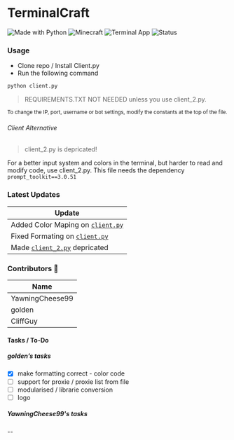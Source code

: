 # TerminalCraft

![Made with Python](https://img.shields.io/badge/Made%20with-Python-3776AB?logo=python&logoColor=white)  ![Minecraft](https://img.shields.io/badge/Game-Minecraft-62B47A?logo=minecraft&logoColor=white)  ![Terminal App](https://img.shields.io/badge/Interface-Terminal-000000?logo=gnometerminal&logoColor=white) ![Status](https://img.shields.io/badge/Status-Work%20in%20Progress-yellow)  

### Usage

* Clone repo / Install Client.py
* Run the following command
```Python
python client.py
```
> REQUIREMENTS.TXT NOT NEEDED unless you use client_2.py.

<sup> To change the IP, port, username or bot settings, modify the constants at the top of the file. </sup>

###### Client Alternative

> client_2.py is depricated!

For a better input system and colors in the terminal, but harder to read and modify code, use client_2.py.
This file needs the dependency ``prompt_toolkit==3.0.51``

### Latest Updates

| Update |
|------------|
| Added Color Maping on [``client.py``](/client.py) |
| Fixed Formating on [``client.py``](/client.py) |
| Made [``client_2.py``](/client_2.py) depricated |

### Contributors 💙

| Name |
|------------|
| YawningCheese99 |
| golden |
| CliffGuy |

#### Tasks / To-Do

##### golden’s tasks
- [x] make formatting correct - color code
- [ ] support for proxie / proxie list from file
- [ ] modularised / librarie conversion
- [ ] logo

##### YawningCheese99's tasks
-- 
